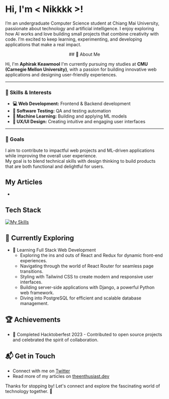 # Hi, I'm < Nikkkk >! 

I’m an undergraduate Computer Science student at Chiang Mai University, passionate about technology and artificial intelligence.
I enjoy exploring how AI works and love building small projects that combine creativity with code.
I’m excited to keep learning, experimenting, and developing applications that make a real impact.

<!--![nick07-'s Stats](https://github-readme-stats.vercel.app/api?username=nick0710&theme=vue-dark&show_icons=true&hide_border=true&count_private=true)-->

<p align="center">
  ## 🚀 About Me
</p>


Hi, I'm **Aphirak Keawmool** 
I'm currently pursuing my studies at **CMU (Carnegie Mellon University)**, with a passion for building innovative web applications and designing user-friendly experiences.

---

### 🔹 Skills & Interests

- **💻 Web Development:** Frontend & Backend development  
- **🧪 Software Testing:** QA and testing automation  
- **🤖 Machine Learning:** Building and applying ML models  
- **🎨 UX/UI Design:** Creating intuitive and engaging user interfaces  

---

### 🎯 Goals

I aim to contribute to impactful web projects and ML-driven applications while improving the overall user experience.  
My goal is to blend technical skills with design thinking to build products that are both functional and delightful for users.

## My Articles
- 


## Tech Stack
[![My Skills](https://skillicons.dev/icons?i=java,py,html,go,css,cpp,docker)](https://skillicons.dev)

## 🌱 Currently Exploring

- 🚀 Learning Full Stack Web Development
  - Exploring the ins and outs of React and Redux for dynamic front-end experiences.
  - Navigating through the world of React Router for seamless page transitions.
  - Styling with Tailwind CSS to create modern and responsive user interfaces.
  - Building server-side applications with Django, a powerful Python web framework.
  - Diving into PostgreSQL for efficient and scalable database management.

 ## 🏆 Achievements

- 🌟 Completed Hacktoberfest 2023 - Contributed to open source projects and celebrated the spirit of collaboration.


## 📬 Get in Touch

- Connect with me on [Twitter](https://twitter.com/introvertedbot)
- Read more of my articles on [theenthusiast.dev](https://theenthusiast.dev)

Thanks for stopping by! Let's connect and explore the fascinating world of technology together. 🚀



<!--

Here are some ideas to get you started:

- 🔭 I’m currently working on ...
- 🌱 I’m currently learning ...
- 👯 I’m looking to collaborate on ...
- 🤔 I’m looking for help with ...
- 💬 Ask me about ...
- 📫 How to reach me: ...
- 😄 Pronouns: ...
- ⚡ Fun fact: ...
-->
